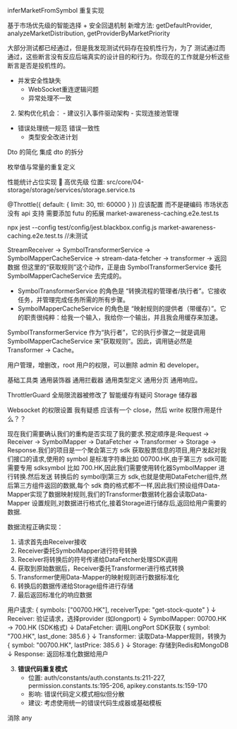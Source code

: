 
inferMarketFromSymbol 重复实现

基于市场优先级的智能选择 + 安全回退机制
新增方法: getDefaultProvider, analyzeMarketDistribution, getProviderByMarketPriority

大部分测试都已经通过，但是我发现测试代码存在投机性行为，为了 测试通过而通过，这些断言没有反应后端真实的设计目的和行为。你现在的工作就是分析这些断言是否是投机性的。

  - 并发安全性缺失
    - WebSocket重连逻辑问题
    - 异常处理不一致
  2. 架构优化机会：
    - 建议引入事件驱动架构
    - 实现连接池管理
- 错误处理统一规范 错误一致性
  - 类型安全改进计划

Dto 的简化
集成 dto 的拆分

枚举值与常量的重复定义


性能统计占位实现 🔴 高优先级
位置: src/core/04-storage/storage/services/storage.service.ts


@Throttle({ default: { limit: 30, ttl: 60000 } })  应该配置 而不是硬编码 
市场状态没有 api 支持 需要添加 futu 的拓展
market-awareness-caching.e2e.test.ts

npx jest --config test/config/jest.blackbox.config.js  market-awareness-caching.e2e.test.ts //未测试
   

StreamReceiver → SymbolTransformerService → SymbolMapperCacheService    → stream-data-fetcher → transformer  → 返回数据
但这里的“获取规则”这个动作，正是由 SymbolTransformerService 委托 SymbolMapperCacheService 去完成的。

   * SymbolTransformerService 的角色是 “转换流程的管理者/执行者”。它接收任务，并管理完成任务所需的所有步骤。
   * SymbolMapperCacheService 的角色是 “映射规则的提供者（带缓存）”。它的职责很纯粹：给我一个输入，我给你一个输出，并且我会用缓存来加速。

  SymbolTransformerService 作为“执行者”，它的执行步骤之一就是调用 SymbolMapperCacheService 来“获取规则”。因此，调用链必然是 Transformer 
  → Cache。
    
用户管理，增删改，root 用户的权限，可以删除 admin 和 developer。

基础工具类
通用装饰器
通用拦截器
通用类型定义
通用分页 通用响应。

ThrottlerGuard 全局限流器被修改了
智能缓存有疑问 Storage 储存器 

Websocket 的权限设置 我有疑惑 应该有一个 close，然后 write 权限作用是什么？？


现在我们需要确认我们的重构是否实现了我的要求.预定顺序是:Request → Receiver → SymbolMapper →  DataFetcher → Transformer → Storage → Response.我们的项目是一个聚会第三方 sdk 获取股票信息的项目,用户发起对我们接口的请求,使用的 symbol 是标准字符串比如 00700.HK,由于第三方 sdk可能需要专用 sdksymbol 比如 700.HK,因此我们需要使用转化器SymbolMapper 进行转换.然后发送 转换后的 symbol到第三方 sdk,也就是使用DataFetcher组件,然后第三方组件返回的数据,每个 sdk 商的格式都不一样,因此我们预设组件Data-Mapper实现了数据映射规则,我们的Transformer数据转化器会读取Data-Mapper  设置规则,对数据进行格式化,接着Storage进行储存后,返回给用户需要的数据. 

数据流程正确实现：
1. 请求首先由Receiver接收
2. Receiver委托SymbolMapper进行符号转换
3. Receiver将转换后的符号传递给DataFetcher处理SDK调用
4. 获取到原始数据后，Receiver委托Transformer进行格式转换
5. Transformer使用Data-Mapper的映射规则进行数据标准化
6. 转换后的数据传递给Storage组件进行存储
7. 最后返回标准化的响应数据


 用户请求: { symbols: ["00700.HK"], receiverType: "get-stock-quote" }
      ↓
  Receiver: 验证请求，选择provider (如longport)
      ↓
  SymbolMapper: 00700.HK → 700.HK (SDK格式)
      ↓
  DataFetcher: 调用LongPort SDK获取 { symbol: "700.HK", last_done: 385.6 }
      ↓
  Transformer: 读取Data-Mapper规则，转换为 { symbol: "00700.HK", lastPrice: 385.6 }
      ↓
  Storage: 存储到Redis和MongoDB
      ↓
  Response: 返回标准化数据给用户



3. **错误代码重复模式**
   - 位置: auth/constants/auth.constants.ts:211-227, permission.constants.ts:195-206, apikey.constants.ts:159-170
   - 影响: 错误代码定义模式相似但分散
   - 建议: 考虑使用统一的错误代码生成器或基础模板


消除 any
